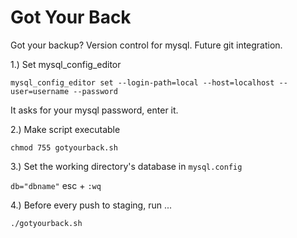 
Got Your Back
=========

Got your backup? Version control for mysql. Future git integration.

1.) Set mysql_config_editor

`mysql_config_editor set --login-path=local --host=localhost --user=username --password`

It asks for your mysql password, enter it.


2.) Make script executable

`chmod 755 gotyourback.sh`


3.) Set the working directory's database in `mysql.config`

`db="dbname"` esc + `:wq`


4.) Before every push to staging, run ...

`./gotyourback.sh`
